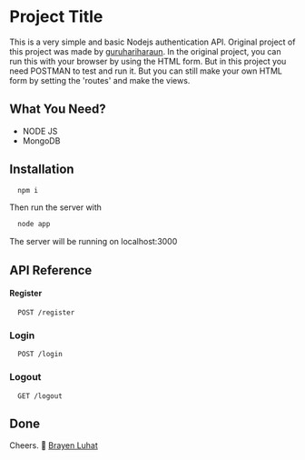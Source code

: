 # Project Title

This is a very simple and basic Nodejs authentication API. Original project of this project was
made by [guruhariharaun](guruhariharaun/Registration-and-Login-Form-in-Nodejs-and-MongoDB). In the original project,
you can run this with your browser by using the HTML form. But in this project you need POSTMAN to test and run it.
But you can still make your own HTML form by setting the 'routes' and make the views.

## What You Need?

- NODE JS
- MongoDB

## Installation

```bash
  npm i
```

Then run the server with

```bash
  node app
```

The server will be running on localhost:3000

## API Reference

#### Register

```http
  POST /register
```

### Login

```http
  POST /login
```

### Logout

```http
  GET /logout
```

## Done

Cheers. 🥂
[Brayen Luhat](https://brayenluhat.xyz)
